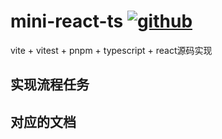 # mini-react-ts [![github](https://img.shields.io/badge/sakana的手写-mini--react-blue)](https://github.com/sakanaovo/mini-react-ts)

vite + vitest + pnpm + typescript  + react源码实现

## 实现流程任务


## 对应的文档


